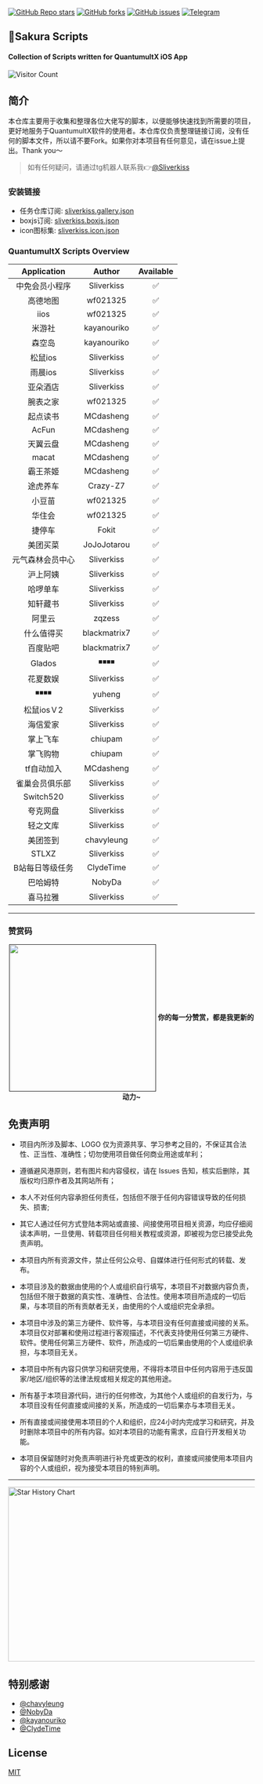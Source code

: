 


<a href="https://github.com/Sliverkiss/QuantumultX/stargazers"><img alt="GitHub Repo stars" src="https://img.shields.io/github/stars/Sliverkiss/QuantumultX?color=yellow&logo=riseup&logoColor=yellow&style=flat-square"></a>
<a href="https://github.com/Sliverkiss/QuantumultX/network/members"><img alt="GitHub forks" src="https://img.shields.io/github/forks/Sliverkiss/QuantumultX?color=orange&style=flat-square"></a>
<a href="https://github.com/Sliverkiss/QuantumultX/issues"><img alt="GitHub issues" src="https://img.shields.io/github/issues/Sliverkiss/QuantumultX?color=red&style=flat-square"></a>
<a href="https://t.me/sliverkiss"><img alt="Telegram" src="https://img.shields.io/badge/chat-telegram-blue.svg?logo=telegram&style=flat-square"/></a> 

<h2>🌸Sakura Scripts</h1>
<h4>Collection of Scripts written for QuantumultX iOS App </h4>

![Visitor Count](https://profile-counter.glitch.me/Sliverkiss/count.svg) 

## 简介

本仓库主要用于收集和整理各位大佬写的脚本，以便能够快速找到所需要的项目，更好地服务于QuantumultX软件的使用者。本仓库仅负责整理链接订阅，没有任何的脚本文件，所以请不要Fork。如果你对本项目有任何意见，请在issue上提出。Thank you～

> 如有任何疑问，请通过tg机器人联系我👉[@Sliverkiss](https://t.me/sliverkiss_bot)
### 安装链接
  * 任务仓库订阅: [sliverkiss.gallery.json](https://raw.githubusercontent.com/Sliverkiss/QuantumultX/main/sliverkiss.gallery.json)
  * boxjs订阅: [sliverkiss.boxjs.json](https://raw.githubusercontent.com/Sliverkiss/QuantumultX/main/Sliverkiss.boxjs.json)
  * icon图标集: [sliverkiss.icon.json](https://raw.githubusercontent.com/Sliverkiss/QuantumultX/main/sliverkiss.icon.json)

### QuantumultX Scripts Overview


|                       Application                       |                         Author                          |   Available    |
| :-----------------------------------------------------: | :----------------------------------------------------------: | :------------: | 
| 中免会员小程序 | Sliverkiss | ✅ |
| 高德地图 | wf021325 | ✅ |
| iios | wf021325 | ✅ |
| 米游社 | kayanouriko | ✅ |
| 森空岛 | kayanouriko | ✅ |
| 松鼠ios | Sliverkiss | ✅ |
| 雨晨ios | Sliverkiss | ✅ |
| 亚朵酒店 | Sliverkiss | ✅ |
| 腕表之家 | wf021325 | ✅ |
| 起点读书 | MCdasheng | ✅ |
| AcFun | MCdasheng | ✅ |
| 天翼云盘 | MCdasheng | ✅ |
| macat | MCdasheng | ✅ |
| 霸王茶姬 | MCdasheng | ✅ |
| 途虎养车 | Crazy-Z7 | ✅ |
|  小豆苗 | wf021325 | ✅ |
| 华住会 | wf021325 | ✅ |
| 捷停车 | Fokit | ✅ |
| 美团买菜 | JoJoJotarou | ✅ |
| 元气森林会员中心 | Sliverkiss | ✅ |
| 沪上阿姨 | Sliverkiss | ✅ |
| 哈啰单车 | Sliverkiss | ✅ |
| 知轩藏书 | Sliverkiss | ✅ |
| 阿里云 | zqzess | ✅ |
| 什么值得买 | blackmatrix7 | ✅ |
| 百度贴吧 | blackmatrix7 | ✅ |
| Glados | ◾️◾️◾️◾️ | ✅ |
| 花夏数娱 | Sliverkiss | ✅ |
| ◾️◾️◾️◾️ | yuheng | ✅ |
| 松鼠iosＶ2 | Sliverkiss | ✅ |
| 海信爱家 | Sliverkiss | ✅ |
| 掌上飞车 |chiupam | ✅ |
| 掌飞购物 | chiupam | ✅ |
| tf自动加入 | MCdasheng | ✅ |
| 雀巢会员俱乐部 | Sliverkiss | ✅ |
| Switch520 | Sliverkiss | ✅ |
| 夸克网盘 | Sliverkiss | ✅ |
| 轻之文库 | Sliverkiss | ✅ |
| 美团签到 |chavyleung | ✅ |
| STLXZ |Sliverkiss | ✅ |
| B站每日等级任务| ClydeTime | ✅ |
| 巴哈姆特 |NobyDa | ✅ |
| 喜马拉雅 | Sliverkiss | ✅ |

------




### 赞赏码
<div align="center">
  <a href=""><img src="https://raw.githubusercontent.com/Sliverkiss/QuantumultX/main/icon/QRcode.png" style="width:300px" align="center" alt=""/></a>
  <strong>你的每一分赞赏，都是我更新的动力~</strong>
</div>


 ## 免责声明
* 项目内所涉及脚本、LOGO 仅为资源共享、学习参考之目的，不保证其合法性、正当性、准确性；切勿使用项目做任何商业用途或牟利；

* 遵循避风港原则，若有图片和内容侵权，请在 Issues 告知，核实后删除，其版权均归原作者及其网站所有；
* 本人不对任何内容承担任何责任，包括但不限于任何内容错误导致的任何损失、损害;
* 其它人通过任何方式登陆本网站或直接、间接使用项目相关资源，均应仔细阅读本声明，一旦使用、转载项目任何相关教程或资源，即被视为您已接受此免责声明。

* 本项目内所有资源文件，禁止任何公众号、自媒体进行任何形式的转载、发布。

* 本项目涉及的数据由使用的个人或组织自行填写，本项目不对数据内容负责，包括但不限于数据的真实性、准确性、合法性。使用本项目所造成的一切后果，与本项目的所有贡献者无关，由使用的个人或组织完全承担。

* 本项目中涉及的第三方硬件、软件等，与本项目没有任何直接或间接的关系。本项目仅对部署和使用过程进行客观描述，不代表支持使用任何第三方硬件、软件。使用任何第三方硬件、软件，所造成的一切后果由使用的个人或组织承担，与本项目无关。

* 本项目中所有内容只供学习和研究使用，不得将本项目中任何内容用于违反国家/地区/组织等的法律法规或相关规定的其他用途。

* 所有基于本项目源代码，进行的任何修改，为其他个人或组织的自发行为，与本项目没有任何直接或间接的关系，所造成的一切后果亦与本项目无关。

* 所有直接或间接使用本项目的个人和组织，应24小时内完成学习和研究，并及时删除本项目中的所有内容。如对本项目的功能有需求，应自行开发相关功能。

* 本项目保留随时对免责声明进行补充或更改的权利，直接或间接使用本项目内容的个人或组织，视为接受本项目的特别声明。

---

<img src="https://api.star-history.com/svg?repos=sliverkiss/QuantumultX&type=Date" alt="Star History Chart" width="600" height="356" align="center">

## 特别感谢
*  [@chavyleung](https://github.com/chavyleung) 
*  [@NobyDa](https://github.com/NobyDa)   
*  [@kayanouriko](https://github.com/kayanouriko)
*  [@ClydeTime](https://github.com/ClydeTime)

## License

[MIT](LICENSE)